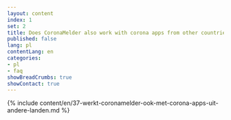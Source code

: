 ```yaml
---
layout: content
index: 1
set: 2
title: Does CoronaMelder also work with corona apps from other countries?
published: false
lang: pl
contentLang: en
categories:
- pl
- faq
showBreadCrumbs: true
showContact: true
---
```

{% include content/en/37-werkt-coronamelder-ook-met-corona-apps-uit-andere-landen.md %}
